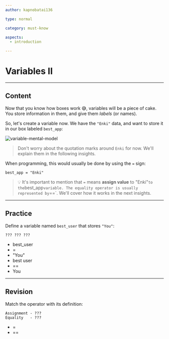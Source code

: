 ```yaml
---
author: kapnobatai136

type: normal

category: must-know

aspects:
  - introduction

---
```


# Variables II

---
## Content

Now that you know how boxes work 😅, variables will be a piece of cake. You store information in them, and give them *labels* (or names).

So, let's create a variable now. We have the `"Enki"` data, and want to store it in our box labeled `best_app`:

![variable-mental-model](https://img.enkipro.com/fa537341f3027f1cea7b76ecc3398e9d.png)

> Don't worry about the quotation marks around `Enki` for now. We'll explain them in the following insights.

When programming, this would usually be done by using the `=` sign:

```
best_app = "Enki"
```

> 💡 It's important to mention that `=` means **assign value** to "Enki"` to the `best_app` variable. The equality operator is usually represented by `==`. We'll cover how it works in the next insights.

---
## Practice

Define a variable named `best_user` that stores `"You"`:

```plain-text
??? ??? ???
```

* best_user
* =
* "You"
* best user
* ==
* You

---
## Revision

Match the operator with its definition:

```plain-text
Assignment - ???
Equality   - ???
```

* =
* ==